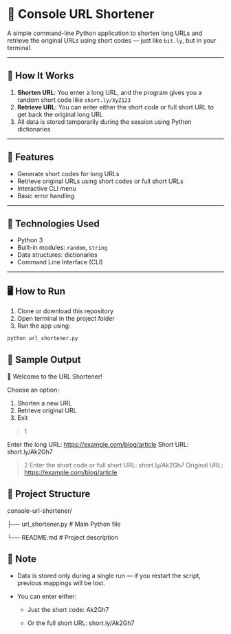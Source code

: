 # 🔗 Console URL Shortener

A simple command-line Python application to shorten long URLs and retrieve the original URLs using short codes — just like `bit.ly`, but in your terminal.

---

## 🚀 How It Works

1. **Shorten URL**: You enter a long URL, and the program gives you a random short code like `short.ly/XyZ123`
2. **Retrieve URL**: You can enter either the short code or full short URL to get back the original long URL
3. All data is stored temporarily during the session using Python dictionaries

---

## 📌 Features

- Generate short codes for long URLs
- Retrieve original URLs using short codes or full short URLs
- Interactive CLI menu
- Basic error handling

---

## 🧠 Technologies Used

- Python 3
- Built-in modules: `random`, `string`
- Data structures: dictionaries
- Command Line Interface (CLI)

---

## 🖥️ How to Run

1. Clone or download this repository
2. Open terminal in the project folder
3. Run the app using:

```bash
python url_shortener.py
```

##  🧪 Sample Output

🔗 Welcome to the URL Shortener!

Choose an option:
1. Shorten a new URL
2. Retrieve original URL
3. Exit
> 1

Enter the long URL: https://example.com/blog/article
Short URL: short.ly/Ak2Gh7
> 2
Enter the short code or full short URL: short.ly/Ak2Gh7
Original URL: https://example.com/blog/article

## 📁 Project Structure

console-url-shortener/

├── url_shortener.py     # Main Python file

└── README.md            # Project description

## 📎 Note

- Data is stored only during a single run — if you restart the script, previous mappings will be lost.

- You can enter either:

    - Just the short code: Ak2Gh7

    - Or the full short URL: short.ly/Ak2Gh7
